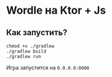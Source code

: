 # Wordle на Ktor + Js

## Как запустить? 
```
chmod +x ./gradlew
./gradlew build
./gradlew run 
```

Игра запустится на `0.0.0.0:8000`
